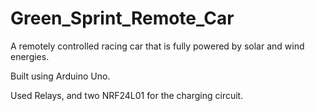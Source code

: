 # Green_Sprint_Remote_Car

A remotely controlled racing car that is fully powered by solar and wind energies.

Built using Arduino Uno.

Used Relays, and two NRF24L01 for the charging circuit.


